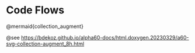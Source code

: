 # Code Flows

@mermaid{collection_augment}

@see https://bdekoz.github.io/alpha60-docs/html.doxygen.20230329/a60-svg-collection-augment_8h.html
